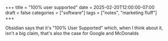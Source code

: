 +++
title = "100% user supported"
date = 2025-02-20T12:00:00-07:00
draft = false
categories = ["software"]
tags = ["notes", "marketing fluff"]
+++

Obsidian says that it's "100% User Supported" which, when I think about it, isn't a big claim, that's also the case for Google and McDonalds